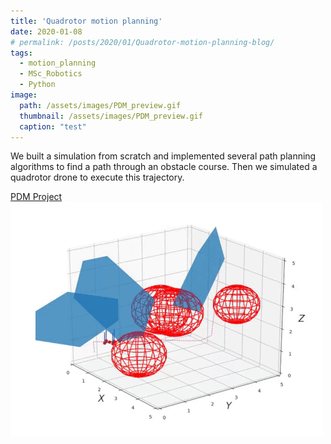 ```yaml
---
title: 'Quadrotor motion planning'
date: 2020-01-08
# permalink: /posts/2020/01/Quadrotor-motion-planning-blog/
tags:
  - motion_planning
  - MSc_Robotics
  - Python
image: 
  path: /assets/images/PDM_preview.gif
  thumbnail: /assets/images/PDM_preview.gif
  caption: "test"
---
```


We built a simulation from scratch and implemented several path planning algorithms to find a path through an obstacle course. Then we simulated a quadrotor drone to execute this trajectory.

[PDM Project](https://github.com/h0uter/PDM-project)
![PDM Preview](images/PDM_preview.gif)
